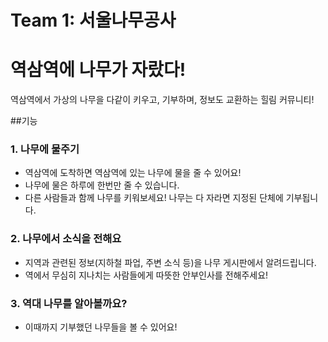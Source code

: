 # Team 1: 서울나무공사
# 역삼역에 나무가 자랐다!
역삼역에서 가상의 나무을 다같이 키우고, 기부하며, 정보도 교환하는 힐림 커뮤니티!

##기능
### 1. 나무에 물주기
- 역삼역에 도착하면 역삼역에 있는 나무에 물을 줄 수 있어요!
- 나무에 물은 하루에 한번만 줄 수 있습니다.
- 다른 사람들과 함께 나무를 키워보세요! 나무는 다 자라면 지정된 단체에 기부됩니다.

### 2. 나무에서 소식을 전해요
- 지역과 관련된 정보(지하철 파업, 주변 소식 등)을 나무 게시판에서 알려드립니다.
- 역에서 무심히 지나치는 사람들에게 따뜻한 안부인사를 전해주세요!

### 3. 역대 나무를 알아볼까요?
- 이때까지 기부했던 나무들을 볼 수 있어요!

